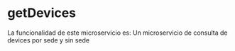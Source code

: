 # getDevices

La funcionalidad de este microservicio es: Un microservicio de consulta de devices por sede y sin sede
